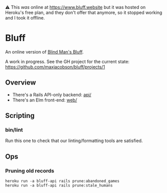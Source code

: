⚠️ This _was_ online at <https://www.bluff.website> but it was hosted on Heroku's free plan, and they don't offer that anymore, so it stopped working and I took it offline.

# Bluff

An online version of [Blind Man's Bluff](<https://en.wikipedia.org/wiki/Blind_man%27s_bluff_(poker)>).

A work in progress.
See the GH project for the current state: <https://github.com/maxjacobson/bluff/projects/1>

## Overview

- There's a Rails API-only backend: [api/](./api#readme)
- There's an Elm front-end: [web/](./web/#readme)

## Scripting

### bin/lint

Run this one to check that our linting/formatting tools are satisfied.

## Ops

### Pruning old records

```shell
heroku run -a bluff-api rails prune:abandoned_games
heroku run -a bluff-api rails prune:stale_humans
```
